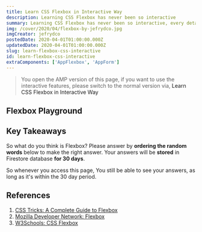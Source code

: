 ```yaml
---
title: Learn CSS Flexbox in Interactive Way
description: Learning CSS Flexbox has never been so interactive
summary: Learning CSS Flexbox has never been so interactive, every detail of Flexbox properties can be played with full flexibility. Learn for yourself and find the answers yourself.
img: /cover/2020/04/flexbox-by-jefrydco.jpg
imgCreator: jefrydco
postedDate: 2020-04-01T01:00:00.000Z
updatedDate: 2020-04-01T01:00:00.000Z
slug: learn-flexbox-css-interactive
id: learn-flexbox-css-interactive
extraComponents: ['AppFlexbox', 'AppForm']
---
```


<blockquote v-if="$route.name.includes('amp')">
  <p>You open the AMP version of this page, if you want to use the interactive features, please switch to the normal version via, <a :href="localePath({ name: 'blog-slug', params: { slug: 'learn-flexbox-css-interactive' } })">Learn CSS Flexbox in Interactive Way</a></p>
</blockquote>

## Flexbox Playground

<app-flexbox />

## Key Takeaways

So what do you think is Flexbox? Please answer by **ordering the random words** below to make the right answer. Your answers will be **stored** in Firestore database **for 30 days**.

So whenever you access this page, You still be able to see your answers, as long as it's within the 30 day period.

<app-form />

## References
1. [CSS Tricks: A Complete Guide to Flexbox](https://css-tricks.com/snippets/css/a-guide-to-flexbox/)
2. [Mozilla Developer Network: Flexbox](https://developer.mozilla.org/en-US/docs/Learn/CSS/CSS_layout/Flexbox)
3. [W3Schools: CSS Flexbox](https://www.w3schools.com/css/css3_flexbox.asp)